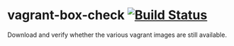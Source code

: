 # vagrant-box-check [![Build Status](https://travis-ci.org/lavabit-support/vagrant-box-check.svg?branch=master)](https://travis-ci.org/lavabit-support/vagrant-box-check)  

Download and verify whether the various vagrant images are still available.
